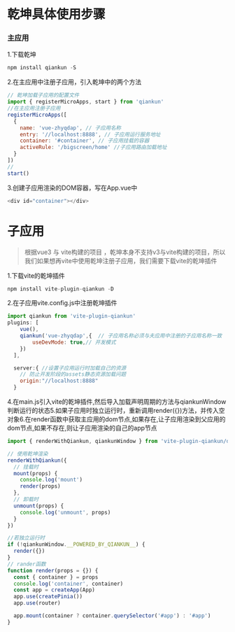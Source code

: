 # 乾坤具体使用步骤

### 主应用

1.下载乾坤

```javascript
npm install qiankun -S
```

2.在主应用中注册子应用，引入乾坤中的两个方法

```javascript
// 乾坤加载子应用的配置文件
import { registerMicroApps, start } from 'qiankun'
//在主应用注册子应用
registerMicroApps([
  {
    name: 'vue-zhyqdap', // 子应用名称
    entry: '//localhost:8888', // 子应用运行服务地址
    container: '#container', // 子应用挂载的容器
    activeRule: '/bigscreen/home' //子应用路由加载地址
  }
])
//
start()
```

3.创建子应用渲染的DOM容器，写在App.vue中

```javascript
<div id="container"></div>
```

# 子应用

> 根据vue3 与 vite构建的项目 ，乾坤本身不支持v3与vite构建的项目，所以我们如果想再vite中使用乾坤注册子应用，我们需要下载vite的乾坤插件

1.下载vite的乾坤插件

```javascript
npm install vite-plugin-qiankun -D
```

2.在子应用vite.config.js中注册乾坤插件

```javascript
import qiankun from 'vite-plugin-qiankun'
plugins: [
    vue(),
    qiankun('vue-zhyqdap',{  // 子应用名称必须与夫应用中注册的子应用名称一致
        useDevMode: true,// 开发模式
    })
  ],

  server:{ //设置子应用运行时加载自己的资源
    // 防止开发阶段的assets静态资源加载问题
    origin:"//localhost:8888"
  }
```

4.在main.js引入vite的乾坤插件,然后导入加载声明周期的方法与qiankunWindow判断运行的状态5.如果子应用时独立运行时，重新调用render({})方法，并传入空对象6.在render函数中获取主应用的dom节点,如果存在,让子应用渲染到父应用的dom节点,如果不存在,则让子应用渲染的自己的app节点

```javascript
import { renderWithQiankun, qiankunWindow } from 'vite-plugin-qiankun/dist/helper'

// 使用乾坤渲染
renderWithQiankun({
  // 挂载时
  mount(props) {
    console.log('mount')
    render(props)
  },
  // 卸载时
  unmount(props) {
    console.log('unmount', props)
  }
})

//若独立运行时
if (!qiankunWindow.__POWERED_BY_QIANKUN__) {
  render({})
}
// rander函数
function render(props = {}) {
  const { container } = props
  console.log('container', container)
  const app = createApp(App)
  app.use(createPinia())
  app.use(router)

  app.mount(container ? container.querySelector('#app') : '#app')
}
```
